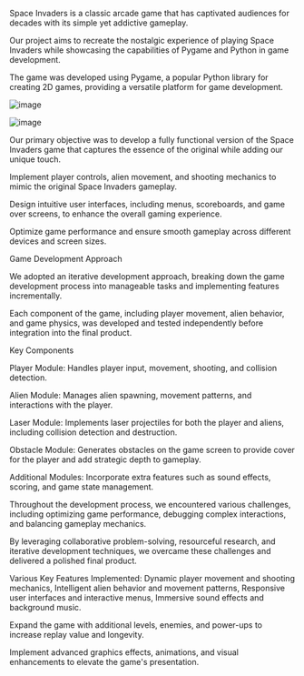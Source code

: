Space Invaders is a classic arcade game that has captivated audiences for decades with its simple yet addictive gameplay. 
  
Our project aims to recreate the nostalgic experience of playing Space Invaders while showcasing the capabilities of Pygame and Python in game development.
   
The game was developed using Pygame, a popular Python library for creating 2D games, providing a versatile platform for game development.


![image](https://github.com/mhtkulhari/Space-invaders-Game/assets/103040019/a65c27a7-6966-4205-9465-911be0175011)

![image](https://github.com/mhtkulhari/Space-invaders-Game/assets/103040019/b63a928b-2bbc-4733-9295-d55e6524d989)


Our primary objective was to develop a fully functional version of the Space Invaders game that captures the essence of the original while adding our unique touch.
 
Implement player controls, alien movement, and shooting mechanics to mimic the original Space Invaders gameplay. 
 
Design intuitive user interfaces, including menus, scoreboards, and game over screens, to enhance the overall gaming experience.
 
Optimize game performance and ensure smooth gameplay across different devices and screen sizes.


Game Development Approach
  
We adopted an iterative development approach, breaking down the game development process into manageable tasks and implementing features incrementally.
   
Each component of the game, including player movement, alien behavior, and game physics, was developed and tested independently before integration into the final product.


Key Components
  
Player Module: Handles player input, movement, shooting, and collision detection.
   
Alien Module: Manages alien spawning, movement patterns, and interactions with the player.
   
Laser Module: Implements laser projectiles for both the player and aliens, including collision detection and destruction.
   
Obstacle Module: Generates obstacles on the game screen to provide cover for the player and add strategic depth to gameplay.
   
Additional Modules: Incorporate extra features such as sound effects, scoring, and game state management.


Throughout the development process, we encountered various challenges, including optimizing game performance, debugging complex interactions, and balancing gameplay mechanics.
 
By leveraging collaborative problem-solving, resourceful research, and iterative development techniques, we overcame these challenges and delivered a polished final product.
 
Various Key Features Implemented: Dynamic player movement and shooting mechanics,  Intelligent alien behavior and movement patterns, Responsive user interfaces and interactive menus, Immersive sound effects and background music.


Expand the game with additional levels, enemies, and power-ups to increase replay value and longevity.

Implement advanced graphics effects, animations, and visual enhancements to elevate the game's presentation.






